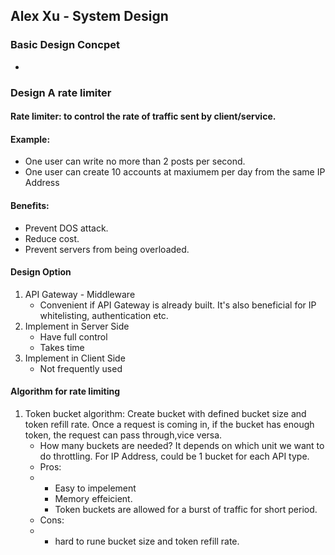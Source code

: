 ## Alex Xu - System Design

### Basic Design Concpet
- 




### Design A rate limiter
#### Rate limiter: to control the rate of traffic sent by client/service. 
#### Example: 
- One user can write no more than 2 posts per second.
- One user can create 10 accounts at maxiumem per day from the same IP Address

  
#### Benefits:
- Prevent DOS attack.
- Reduce cost.
- Prevent servers from being overloaded.

#### Design Option
1. API Gateway - Middleware
   - Convenient if API Gateway is already built. It's also beneficial for IP whitelisting, authentication etc.
3. Implement in Server Side
   - Have full control
   - Takes time
3. Implement in Client Side
   - Not frequently used

#### Algorithm for rate limiting 
1. Token bucket algorithm: Create bucket with defined bucket size and token refill rate. Once a request is coming in, if the bucket has enough token, the request can pass through,vice versa.
   - How many buckets are needed? It depends on which unit we want to do throttling. For IP Address, could be 1 bucket for each API type. 
   - Pros:
   - - Easy to impelement
     - Memory effeicient.
     - Token buckets are allowed for a burst of traffic for short period.
   - Cons:
   - - hard to rune bucket size and token refill rate. 





